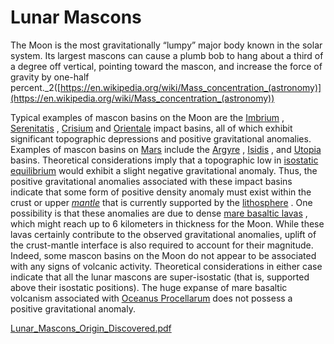 # Lunar Mascons

The Moon is the most gravitationally “lumpy” major body known in the solar system. Its largest mascons can cause a plumb bob to hang about a third of a degree off vertical, pointing toward the mascon, and increase the force of gravity by one-half percent._2([https://en.wikipedia.org/wiki/Mass_concentration_(astronomy)](https://en.wikipedia.org/wiki/Mass_concentration_(astronomy))

Typical examples of mascon basins on the Moon are the  [Imbrium](https://en.wikipedia.org/wiki/Mare_Imbrium) ,  [Serenitatis](https://en.wikipedia.org/wiki/Mare_Serenitatis) ,  [Crisium](https://en.wikipedia.org/wiki/Mare_Crisium)  and  [Orientale](https://en.wikipedia.org/wiki/Mare_Orientale)  impact basins, all of which exhibit significant topographic depressions and positive gravitational anomalies. Examples of mascon basins on  [Mars](https://en.wikipedia.org/wiki/Mars)  include the  [Argyre](https://en.wikipedia.org/wiki/Argyre_Planitia) ,  [Isidis](https://en.wikipedia.org/wiki/Isidis_Planitia) , and  [Utopia](https://en.wikipedia.org/wiki/Utopia_Planitia)  basins. Theoretical considerations imply that a topographic low in  [isostatic equilibrium](https://en.wikipedia.org/wiki/Isostasy)  would exhibit a slight negative gravitational anomaly. Thus, the positive gravitational anomalies associated with these impact basins indicate that some form of positive density anomaly must exist within the crust or upper [*mantle*](https://en.wikipedia.org/wiki/Mantle_(geology)) that is currently supported by the  [lithosphere](https://en.wikipedia.org/wiki/Lithosphere) . One possibility is that these anomalies are due to dense  [mare basaltic lavas](https://en.wikipedia.org/wiki/Lunar_mare) , which might reach up to 6 kilometers in thickness for the Moon. While these lavas certainly contribute to the observed gravitational anomalies, uplift of the crust-mantle interface is also required to account for their magnitude. Indeed, some mascon basins on the Moon do not appear to be associated with any signs of volcanic activity. Theoretical considerations in either case indicate that all the lunar mascons are super-isostatic (that is, supported above their isostatic positions). The huge expanse of mare basaltic volcanism associated with  [Oceanus Procellarum](https://en.wikipedia.org/wiki/Oceanus_Procellarum)  does not possess a positive gravitational anomaly.

[Lunar_Mascons_Origin_Discovered.pdf](Lunar%20Mascons.assets/Lunar_Mascons_Origin_Discovered.pdf)

